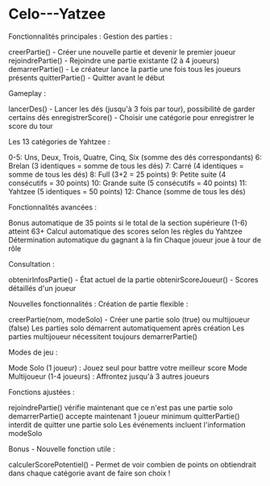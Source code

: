 # Celo---Yatzee


Fonctionnalités principales :
Gestion des parties :

creerPartie() - Créer une nouvelle partie et devenir le premier joueur
rejoindrePartie() - Rejoindre une partie existante (2 à 4 joueurs)
demarrerPartie() - Le créateur lance la partie une fois tous les joueurs présents
quitterPartie() - Quitter avant le début

Gameplay :

lancerDes() - Lancer les dés (jusqu'à 3 fois par tour), possibilité de garder certains dés
enregistrerScore() - Choisir une catégorie pour enregistrer le score du tour

Les 13 catégories de Yahtzee :

0-5: Uns, Deux, Trois, Quatre, Cinq, Six (somme des dés correspondants)
6: Brelan (3 identiques = somme de tous les dés)
7: Carré (4 identiques = somme de tous les dés)
8: Full (3+2 = 25 points)
9: Petite suite (4 consécutifs = 30 points)
10: Grande suite (5 consécutifs = 40 points)
11: Yahtzee (5 identiques = 50 points)
12: Chance (somme de tous les dés)

Fonctionnalités avancées :

Bonus automatique de 35 points si le total de la section supérieure (1-6) atteint 63+
Calcul automatique des scores selon les règles du Yahtzee
Détermination automatique du gagnant à la fin
Chaque joueur joue à tour de rôle

Consultation :

obtenirInfosPartie() - État actuel de la partie
obtenirScoreJoueur() - Scores détaillés d'un joueur

Nouvelles fonctionnalités :
Création de partie flexible :

creerPartie(nom, modeSolo) - Créer une partie solo (true) ou multijoueur (false)
Les parties solo démarrent automatiquement après création
Les parties multijoueur nécessitent toujours demarrerPartie()

Modes de jeu :

Mode Solo (1 joueur) : Jouez seul pour battre votre meilleur score
Mode Multijoueur (1-4 joueurs) : Affrontez jusqu'à 3 autres joueurs

Fonctions ajustées :

rejoindrePartie() vérifie maintenant que ce n'est pas une partie solo
demarrerPartie() accepte maintenant 1 joueur minimum
quitterPartie() interdit de quitter une partie solo
Les événements incluent l'information modeSolo

Bonus - Nouvelle fonction utile :

calculerScorePotentiel() - Permet de voir combien de points on obtiendrait dans chaque catégorie avant de faire son choix !
